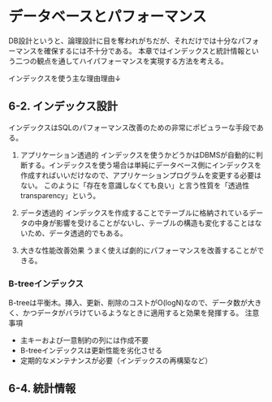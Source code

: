# データベースとパフォーマンス
DB設計というと、論理設計に目を奪われがちだが、それだけでは十分なパフォーマンスを確保するには不十分である。
本章ではインデックスと統計情報という二つの観点を通してハイパフォーマンスを実現する方法を考える。

インデックスを使う主な理由理由↓

## 6-2. インデックス設計
インデックスはSQLのパフォーマンス改善のための非常にポピュラーな手段である。

1. アプリケーション透過的
インデックスを使うかどうかはDBMSが自動的に判断する。インデックスを使う場合は単純にデータベース側にインデックスを作成すればいいだけなので、アプリケーションプログラムを変更する必要はない。
このように「存在を意識しなくても良い」と言う性質を「透過性transparency」という。

2. データ透過的
インデックスを作成することでテーブルに格納されているデータの中身が影響を受けることがないし、テーブルの構造も変化することはないため、データ透過的でもある。

3. 大きな性能改善効果
うまく使えば劇的にパフォーマンスを改善することができる。

### B-treeインデックス
B-treeは平衡木。挿入、更新、削除のコストがO(logN)なので、データ数が大きく、かつデータがバラけているようなときに適用すると効果を発揮する。
注意事項
- 主キーおよび一意制約の列には作成不要
- B-treeインデックスは更新性能を劣化させる
- 定期的なメンテナンスが必要（インデックスの再構築など）

## 6-4. 統計情報
